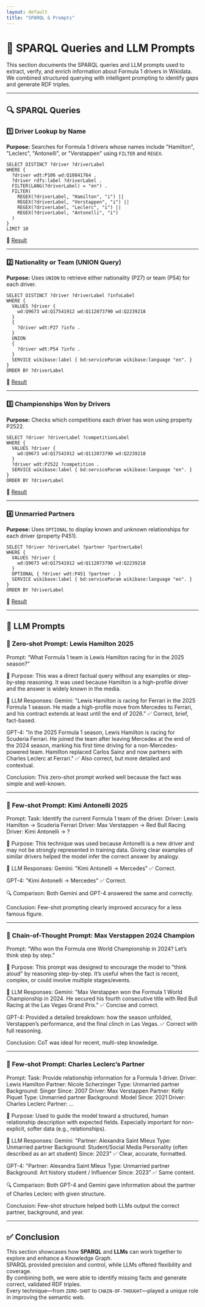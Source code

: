 ```yaml
---
layout: default
title: "SPARQL & Prompts"
---
```


# 🧠 SPARQL Queries and LLM Prompts

This section documents the SPARQL queries and LLM prompts used to extract, verify, and enrich information about Formula 1 drivers in Wikidata. We combined structured querying with intelligent prompting to identify gaps and generate RDF triples.

---

## 🔍 SPARQL Queries

### 1️⃣ Driver Lookup by Name

**Purpose:** Searches for Formula 1 drivers whose names include "Hamilton", "Leclerc", "Antonelli", or "Verstappen" using `FILTER` and `REGEX`.

```sparql
SELECT DISTINCT ?driver ?driverLabel
WHERE {
  ?driver wdt:P106 wd:Q10841764 .
  ?driver rdfs:label ?driverLabel .
  FILTER(LANG(?driverLabel) = "en") .
  FILTER(
    REGEX(?driverLabel, "Hamilton", "i") ||
    REGEX(?driverLabel, "Verstappen", "i") ||
    REGEX(?driverLabel, "Leclerc", "i") ||
    REGEX(?driverLabel, "Antonelli", "i")
  )
}
LIMIT 10
```

📎 [Result](https://w.wiki/EF8Q)

---

### 2️⃣ Nationality or Team (UNION Query)

**Purpose:** Uses `UNION` to retrieve either nationality (P27) or team (P54) for each driver.

```sparql
SELECT DISTINCT ?driver ?driverLabel ?infoLabel
WHERE {
  VALUES ?driver {
    wd:Q9673 wd:Q17541912 wd:Q112073790 wd:Q2239218
  }
  {
    ?driver wdt:P27 ?info .
  }
  UNION
  {
    ?driver wdt:P54 ?info .
  }
  SERVICE wikibase:label { bd:serviceParam wikibase:language "en". }
}
ORDER BY ?driverLabel
```

📎 [Result](https://w.wiki/EEnK)

---

### 3️⃣ Championships Won by Drivers

**Purpose:** Checks which competitions each driver has won using property P2522.

```sparql
SELECT ?driver ?driverLabel ?competitionLabel
WHERE {
  VALUES ?driver {
    wd:Q9673 wd:Q17541912 wd:Q112073790 wd:Q2239218
  }
  ?driver wdt:P2522 ?competition .
  SERVICE wikibase:label { bd:serviceParam wikibase:language "en". }
}
ORDER BY ?driverLabel
```

📎 [Result](https://w.wiki/EEpB)

---

### 4️⃣ Unmarried Partners

**Purpose:** Uses `OPTIONAL` to display known and unknown relationships for each driver (property P451).

```sparql
SELECT ?driver ?driverLabel ?partner ?partnerLabel
WHERE {
  VALUES ?driver {
    wd:Q9673 wd:Q17541912 wd:Q112073790 wd:Q2239218
  }
  OPTIONAL { ?driver wdt:P451 ?partner . }
  SERVICE wikibase:label { bd:serviceParam wikibase:language "en". }
}
ORDER BY ?driverLabel
```

📎 [Result](https://w.wiki/EF8b)

---

## 💬 LLM Prompts

### 🔹 Zero-shot Prompt: Lewis Hamilton 2025

Prompt: “What Formula 1 team is Lewis Hamilton racing for in the 2025 season?”

🎯 Purpose:
This was a direct factual query without any examples or step-by-step reasoning.
It was used because Hamilton is a high-profile driver and the answer is widely known in the media.

🤖 LLM Responses:
Gemini: "Lewis Hamilton is racing for Ferrari in the 2025 Formula 1 season. He made a high-profile move from Mercedes to Ferrari, and his contract extends at least until the end of 2026."
✅ Correct, brief, fact-based.

GPT-4: "In the 2025 Formula 1 season, Lewis Hamilton is racing for Scuderia Ferrari. He joined the team after leaving Mercedes at the end of the 2024 season, marking his first time driving for a non-Mercedes-powered team. Hamilton replaced Carlos Sainz and now partners with Charles Leclerc at Ferrari."
✅ Also correct, but more detailed and contextual.

Conclusion: This zero-shot prompt worked well because the fact was simple and well-known.

---

### 🔹 Few-shot Prompt: Kimi Antonelli 2025

Prompt:
Task: Identify the current Formula 1 team of the driver.
Driver: Lewis Hamilton → Scuderia Ferrari
Driver: Max Verstappen → Red Bull Racing
Driver: Kimi Antonelli → ?

🎯 Purpose:
This technique was used because Antonelli is a new driver and may not be strongly represented in training data.
Giving clear examples of similar drivers helped the model infer the correct answer by analogy.

🤖 LLM Responses:
Gemini: "Kimi Antonelli → Mercedes"
✅ Correct.

GPT-4: "Kimi Antonelli → Mercedes"
✅ Correct.

🔍 Comparison:
Both Gemini and GPT-4 answered the same and correctly.

Conclusion: Few-shot prompting clearly improved accuracy for a less famous figure.

---

### 🔹 Chain-of-Thought Prompt: Max Verstappen 2024 Champion

Prompt: “Who won the Formula one World Championship in 2024? Let’s think step by step.”

🎯 Purpose:
This prompt was designed to encourage the model to "think aloud" by reasoning step-by-step.
It’s useful when the fact is recent, complex, or could involve multiple stages/events.

🤖 LLM Responses:
Gemini: "Max Verstappen won the Formula 1 World Championship in 2024. He secured his fourth consecutive title with Red Bull Racing at the Las Vegas Grand Prix."
✅ Concise and correct.

GPT-4: Provided a detailed breakdown: how the season unfolded, Verstappen’s performance, and the final clinch in Las Vegas.
✅ Correct with full reasoning.

Conclusion: CoT was ideal for recent, multi-step knowledge.

---

### 🔹 Few-shot Prompt: Charles Leclerc’s Partner

Prompt:
Task: Provide relationship information for a Formula 1 driver.
Driver: Lewis Hamilton
Partner: Nicole Scherzinger
Type: Unmarried partner
Background: Singer
Since: 2007
Driver: Max Verstappen
Partner: Kelly Piquet
Type: Unmarried partner
Background: Model
Since: 2021
Driver: Charles Leclerc
Partner: ...

🎯 Purpose:
Used to guide the model toward a structured, human relationship description with expected fields.
Especially important for non-explicit, softer data (e.g., relationships).

🤖 LLM Responses:
Gemini: "Partner: Alexandra Saint Mleux
Type: Unmarried partner
Background: Student/Social Media Personality (often described as an art student)
Since: 2023"
✅ Clear, accurate, formatted.

GPT-4: "Partner: Alexandra Saint Mleux
Type: Unmarried partner
Background: Art history student / Influencer
Since: 2023"
✅ Same content.

🔍 Comparison:
Both GPT-4 and Gemini gave information about the partner of Charles Leclerc with given structure. 

Conclusion: Few-shot structure helped both LLMs output the correct partner, background, and year.

---

## ✅ Conclusion

This section showcases how **SPARQL** and **LLMs** can work together to explore and enhance a Knowledge Graph.  
SPARQL provided precision and control, while LLMs offered flexibility and coverage.  
By combining both, we were able to identify missing facts and generate correct, validated RDF triples.  
Every technique—from `ZERO-SHOT` to `CHAIN-OF-THOUGHT`—played a unique role in improving the semantic web.
